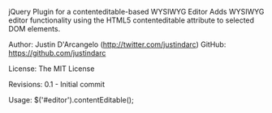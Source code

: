 jQuery Plugin for a contenteditable-based WYSIWYG Editor
Adds WYSIWYG editor functionality using the HTML5 contenteditable attribute to selected DOM elements.

Author: Justin D'Arcangelo (http://twitter.com/justindarc)
GitHub: https://github.com/justindarc

License:
  The MIT License

Revisions:
  0.1 - Initial commit

Usage:
  $('#editor').contentEditable();
